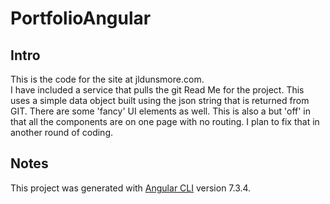 # PortfolioAngular

## Intro
This is the code for the site at jldunsmore.com.<br>
I have included a service that pulls the git Read Me for the project.
This uses a simple data object built using the json string that is returned from GIT.
There are some 'fancy' UI elements as well.
This is also a but 'off' in that all the components are on one page with no routing. I plan to 
fix that in another round of coding.

## Notes
This project was generated with [Angular CLI](https://github.com/angular/angular-cli) version 7.3.4.
